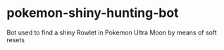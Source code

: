 # pokemon-shiny-hunting-bot
Bot used to find a shiny Rowlet in Pokemon Ultra Moon by means of soft resets
